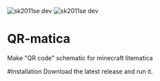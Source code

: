 <img src="https://img.shields.io/github/stars/sk2011s/QR-matica.svg" alt="sk2011se dev">
<img src="https://img.shields.io/github/forks/sk2011s/QR-matica.svg" alt="sk2011se dev">

# QR-matica
Make "QR code" schematic for minecraft litematica

#Installation
Download the latest release and run it.
